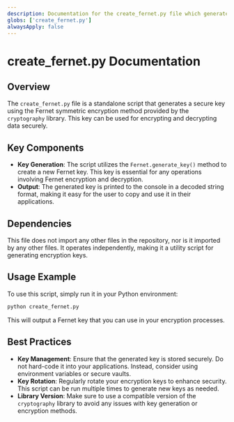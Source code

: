 ```yaml
---
description: Documentation for the create_fernet.py file which generates a Fernet key.
globs: ['create_fernet.py']
alwaysApply: false
---
```


# create_fernet.py Documentation

## Overview
The `create_fernet.py` file is a standalone script that generates a secure key using the Fernet symmetric encryption method provided by the `cryptography` library. This key can be used for encrypting and decrypting data securely.

## Key Components
- **Key Generation**: The script utilizes the `Fernet.generate_key()` method to create a new Fernet key. This key is essential for any operations involving Fernet encryption and decryption.
- **Output**: The generated key is printed to the console in a decoded string format, making it easy for the user to copy and use it in their applications.

## Dependencies
This file does not import any other files in the repository, nor is it imported by any other files. It operates independently, making it a utility script for generating encryption keys.

## Usage Example
To use this script, simply run it in your Python environment:
```bash
python create_fernet.py
```
This will output a Fernet key that you can use in your encryption processes.

## Best Practices
- **Key Management**: Ensure that the generated key is stored securely. Do not hard-code it into your applications. Instead, consider using environment variables or secure vaults.
- **Key Rotation**: Regularly rotate your encryption keys to enhance security. This script can be run multiple times to generate new keys as needed.
- **Library Version**: Make sure to use a compatible version of the `cryptography` library to avoid any issues with key generation or encryption methods.